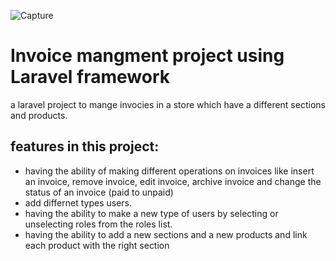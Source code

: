 ![Capture](https://user-images.githubusercontent.com/63389894/206852304-fcd4b603-1704-4d2a-85ed-121b03a8e828.JPG)

# Invoice mangment project using Laravel framework

a laravel project to mange invocies in a store which have a different sections and products.
<br>

## features in this project:

- having the ability of making different operations on invoices like insert an invoice, remove invoice, edit invoice, archive invoice and change the status of an invoice (paid to unpaid)
- add differnet types users. 
- having the ability to make a new type of users by selecting or unselecting roles from the roles list.
- having the ability to add a new sections and a new products and link each product with the right section

